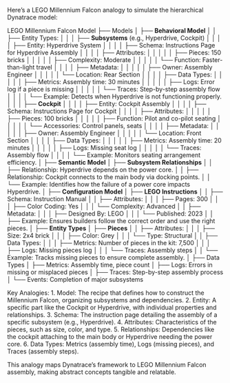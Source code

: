 Here’s a LEGO Millennium Falcon analogy to simulate the hierarchical Dynatrace model:

LEGO Millennium Falcon Model
├── Models
│   ├── **Behavioral Model**
│   │   ├── Entity Types:
│   │   │   ├── **Subsystems** (e.g., Hyperdrive, Cockpit)
│   │   │   │   ├── Entity: Hyperdrive System
│   │   │   │   ├── Schema: Instructions Page for Hyperdrive Assembly
│   │   │   │   ├── Attributes:
│   │   │   │   │   ├── Pieces: 150 bricks
│   │   │   │   │   ├── Complexity: Moderate
│   │   │   │   │   └── Function: Faster-than-light travel
│   │   │   │   ├── Metadata:
│   │   │   │   │   ├── Owner: Assembly Engineer
│   │   │   │   │   └── Location: Rear Section
│   │   │   │   ├── Data Types:
│   │   │   │   │   ├── Metrics: Assembly time: 30 minutes
│   │   │   │   │   ├── Logs: Error log if a piece is missing
│   │   │   │   │   └── Traces: Step-by-step assembly flow
│   │   │   │   └── Example: Detects when Hyperdrive is not functioning properly.
│   │   │   ├── **Cockpit**
│   │   │   │   ├── Entity: Cockpit Assembly
│   │   │   │   ├── Schema: Instructions Page for Cockpit
│   │   │   │   ├── Attributes:
│   │   │   │   │   ├── Pieces: 100 bricks
│   │   │   │   │   ├── Function: Pilot and co-pilot seating
│   │   │   │   │   └── Accessories: Control panels, seats
│   │   │   │   ├── Metadata:
│   │   │   │   │   ├── Owner: Assembly Engineer
│   │   │   │   │   └── Location: Front Section
│   │   │   │   ├── Data Types:
│   │   │   │   │   ├── Metrics: Assembly time: 20 minutes
│   │   │   │   │   ├── Logs: Missing seat log
│   │   │   │   │   └── Traces: Assembly flow
│   │   │   │   └── Example: Monitors seating arrangement efficiency.
│
├── **Semantic Model**
│   ├── **Subsystem Relationships**
│   │   ├── Relationship: Hyperdrive depends on the power core.
│   │   ├── Relationship: Cockpit connects to the main body via docking points.
│   │   └── Example: Identifies how the failure of a power core impacts Hyperdrive.
│
├── **Configuration Model**
│   ├── **LEGO Instructions**
│   │   ├── Schema: Instruction Manual
│   │   ├── Attributes:
│   │   │   ├── Pages: 300
│   │   │   ├── Color Coding: Yes
│   │   │   └── Complexity: Advanced
│   │   ├── Metadata:
│   │   │   ├── Designed By: LEGO
│   │   │   └── Published: 2023
│   │   ├── Example: Ensures builders follow the correct order and use the right pieces.
│
├── **Entity Types**
│   ├── **Pieces**
│   │   ├── Attributes:
│   │   │   ├── Size: 2x4 brick
│   │   │   ├── Color: Grey
│   │   │   └── Type: Structural
│   │   ├── Data Types:
│   │   │   ├── Metrics: Number of pieces in the kit: 7,500
│   │   │   ├── Logs: Missing pieces log
│   │   │   └── Traces: Assembly steps
│   │   └── Example: Tracks missing pieces to ensure complete assembly.
│
├── Data Types
│   ├── Metrics: Assembly time, piece count
│   ├── Logs: Errors in missing or misplaced pieces
│   ├── Traces: Step-by-step assembly process
│   └── Events: Completion of major subsystems

Key Analogies:
	1.	Model: The recipe that defines how to construct the Millennium Falcon, organizing subsystems and dependencies.
	2.	Entity: A specific part like the Cockpit or Hyperdrive, with individual properties and relationships.
	3.	Schema: The instruction page detailing the assembly of a specific subsystem (e.g., Hyperdrive).
	4.	Attributes: Characteristics of the pieces, such as size, color, and type.
	5.	Relationships: Dependencies like the cockpit attaching to the main body or Hyperdrive needing the power core.
	6.	Data Types: Metrics (assembly time), Logs (missing pieces), and Traces (assembly steps).

This analogy maps Dynatrace’s framework to LEGO Millennium Falcon assembly, making abstract concepts tangible and relatable.
